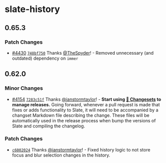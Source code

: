 # slate-history

## 0.65.3

### Patch Changes

- [#4430](https://github.com/ianstormtaylor/slate/pull/4430) [`748bf750`](https://github.com/ianstormtaylor/slate/commit/748bf7500557507a999796749cef28b0d1eb79d9) Thanks [@TheSpyder](https://github.com/TheSpyder)! - Removed unnecessary (and outdated) dependency on `immer`

## 0.62.0

### Minor Changes

- [#4154](https://github.com/ianstormtaylor/slate/pull/4154) [`7283c51f`](https://github.com/ianstormtaylor/slate/commit/7283c51feb83cb8522bc16efce09bb01c29400b9) Thanks [@ianstormtaylor](https://github.com/ianstormtaylor)! - **Start using [🦋 Changesets](https://github.com/atlassian/changesets) to manage releases.** Going forward, whenever a pull request is made that fixes or adds functionality to Slate, it will need to be accompanied by a changset Markdown file describing the change. These files will be automatically used in the release process when bump the versions of Slate and compiling the changelog.

### Patch Changes

- [`c6002024`](https://github.com/ianstormtaylor/slate/commit/c60020244b9d25094edb0ffcca8b49dead9b31dc) Thanks [@ianstormtaylor](https://github.com/ianstormtaylor)! - Fixed history logic to not store focus and blur selection changes in the history.
